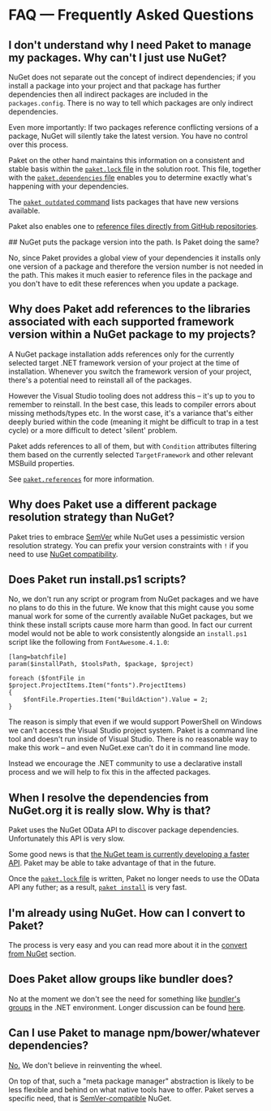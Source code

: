 # FAQ — Frequently Asked Questions

## I don't understand why I need Paket to manage my packages. Why can't I just use NuGet?

NuGet does not separate out the concept of indirect dependencies; if you install a package into your project and that package has further dependencies then all indirect packages are included in the `packages.config`. There is no way to tell which packages are only indirect dependencies.

Even more importantly: If two packages reference conflicting versions of a package, NuGet will silently take the latest version. You have no control over this process.

Paket on the other hand maintains this information on a consistent and stable basis within the [`paket.lock` file](lock-file.html) in the solution root. This file, together with the [`paket.dependencies` file](dependencies-file.html) enables you to determine exactly what's happening with your dependencies.

The [`paket outdated` command](paket-outdated.html) lists packages that have new versions available.

Paket also enables one to [reference files directly from GitHub repositories](github-dependencies.html).

<div id="no-version"></div>
## NuGet puts the package version into the path. Is Paket doing the same?

No, since Paket provides a global view of your dependencies it installs only one version of a package and therefore the version number is not needed in the path.
This makes it much easier to reference files in the package and you don't have to edit these references when you update a package.

## Why does Paket add references to the libraries associated with each supported framework version within a NuGet package to my projects?

A NuGet package installation adds references only for the currently selected target .NET framework version of your project at the time of installation. Whenever you switch the framework version of your project, there's a potential need to reinstall all of the packages.

However the Visual Studio tooling does not address this – it's up to you to remember to reinstall. In the best case, this leads to compiler errors about missing methods/types etc. In the worst case, it's a variance that's either deeply buried within the code (meaning it might be difficult to trap in a test cycle) or a more difficult to detect 'silent' problem.

Paket adds references to all of them, but with `Condition` attributes filtering them based on the currently selected `TargetFramework` and other relevant MSBuild properties.

See [`paket.references`](references-files.html) for more information.

## Why does Paket use a different package resolution strategy than NuGet?

Paket tries to embrace [SemVer](http://semver.org/) while NuGet uses a pessimistic version resolution strategy. You can prefix your version constraints with `!` if you need to use [NuGet compatibility](dependencies-file.html#nuget-style-dependency-resolution).

## Does Paket run install.ps1 scripts?
<div id="paket-vs-powershell-install-scripts"></div>

No, we don't run any script or program from NuGet packages and we have no plans to do this in the future.
We know that this might cause you some manual work for some of the currently available NuGet packages, but we think these install scripts cause more harm than good.
In fact our current model would not be able to work consistently alongside an `install.ps1` script like the following from `FontAwesome.4.1.0`:

    [lang=batchfile]
    param($installPath, $toolsPath, $package, $project)
    
    foreach ($fontFile in $project.ProjectItems.Item("fonts").ProjectItems)
    {
        $fontFile.Properties.Item("BuildAction").Value = 2;        
    }
    
The reason is simply that even if we would support PowerShell on Windows we can't access the Visual Studio project system. Paket is a command line tool and doesn't run inside of Visual Studio.
There is no reasonable way to make this work – and even NuGet.exe can't do it in command line mode. 

Instead we encourage the .NET community to use a declarative install process and we will help to fix this in the affected packages.

## When I resolve the dependencies from NuGet.org it is really slow. Why is that?

Paket uses the NuGet OData API to discover package dependencies. Unfortunately this API is very slow.

Some good news is that [the NuGet team is currently developing a faster API](http://blog.nuget.org/20140711/nuget-architecture.html). Paket may be able to take advantage of that in the future.

Once the [`paket.lock` file](lock-file.html) is written, Paket no longer needs to use the OData API any futher; as a result, [`paket install`](paket-install.html) is very fast.

## I'm already using NuGet. How can I convert to Paket?

The process is very easy and you can read more about it in the [convert from NuGet](convert-from-nuget.html) section.

## Does Paket allow groups like bundler does?

No at the moment we don't see the need for something like [bundler's groups](http://bundler.io/v1.7/groups.html) in the .NET environment. Longer discussion can be found [here](https://github.com/fsprojects/Paket/issues/116).

## Can I use Paket to manage npm/bower/whatever dependencies?

[No.](https://github.com/fsprojects/Paket/issues/61) We don't believe in reinventing the wheel.

On top of that, such a "meta package manager" abstraction is likely to be less flexible and behind on what native tools have to offer. Paket serves a specific need, that is [SemVer-compatible](http://semver.org) NuGet.
